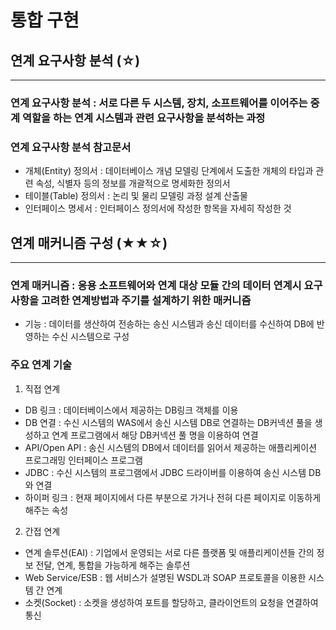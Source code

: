 # 통합 구현
## 연계 요구사항 분석 (☆)
***
### 연계 요구사항 분석 : 서로 다른 두 시스템, 장치, 소프트웨어를 이어주는 중계 역할을 하는 연계 시스템과 관련 요구사항을 분석하는 과정
### 연계 요구사항 분석 참고문서
- 개체(Entity) 정의서 : 데이터베이스 개념 모델링 단계에서 도출한 개체의 타입과 관련 속성, 식별자 등의 정보를 개괄적으로 명세화한 정의서
- 테이블(Table) 정의서 : 논리 및 물리 모델링 과정 설계 산출물
- 인터페이스 명세서 : 인터페이스 정의서에 작성한 항목을 자세히 작성한 것  
  
## 연계 매커니즘 구성 (★★☆)
***
### 연계 매커니즘 : 응용 소프트웨어와 연계 대상 모듈 간의 데이터 연계시 요구사항을 고려한 연계방법과 주기를 설계하기 위한 매커니즘
- 기능 : 데이터를 생산하여 전송하는 송신 시스템과 송신 데이터를 수신하여 DB에 반영하는 수신 시스템으로 구성
### 주요 연계 기술
1. 직접 연계
- DB 링크 : 데이터베이스에서 제공하는 DB링크 객체를 이용
- DB 연결 : 수신 시스템의 WAS에서 송신 시스템 DB로 연결하는 DB커넥션 풀을 생성하고 연계 프로그램에서 해당 DB커넥션 풀 명을 이용하여 연결
- API/Open API : 송신 시스템의 DB에서 데이터를 읽어서 제공하는 애플리케이션 프로그래밍 인터페이스 프로그램
- JDBC : 수신 시스템의 프로그램에서 JDBC 드라이버를 이용하여 송신 시스템 DB와 연결
- 하이퍼 링크 : 현재 페이지에서 다른 부분으로 가거나 전혀 다른 페이지로 이동하게 해주는 속성
2. 간접 연계
- 연계 솔루션(EAI) : 기업에서 운영되는 서로 다른 플랫폼 및 애플리케이션들 간의 정보 전달, 연계, 통합을 가능하게 해주는 솔루션
- Web Service/ESB : 웹 서비스가 설명된 WSDL과 SOAP 프로토콜을 이용한 시스템 간 연계
- 소켓(Socket) : 소켓을 생성하여 포트를 할당하고, 클라이언트의 요청을 연결하여 통신
